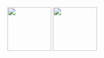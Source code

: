 <div display:inline-block>
    <img src="https://github.com/Tong057/DownloadManager/assets/130866438/b84f5ba1-69e8-4e17-9563-fd82624e741a" width="100">
    <img src="https://github.com/Tong057/DownloadManager/assets/130866438/6ec66404-6b36-4875-82e2-87e5989a2882" width="100">
</div>
